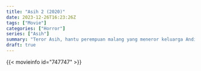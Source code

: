 ```yaml
---
title: "Asih 2 (2020)"
date: 2023-12-26T16:23:26Z
tags: ["Movie"]
categories: ["Horror"]
series: ["Asih"]
summary: "Teror Asih, hantu perempuan malang yang meneror keluarga Andi rupanya belum usai. Ia kembali menjemput anak tunggal Andi dan Puspita, Amelia."
draft: true
---
```


<mux-player stream-type="on-demand"
src="https://kp3d-my.sharepoint.com/personal/ryoo_kp3d_onmicrosoft_com/_layouts/15/download.aspx?share=EQ1ZpXirgWNOhy8hZYXhuJcBSSwVdlmYxS0ayr02yQ_MLA" prefer-playback="mse" controls>

</mux-player>


{{< movieinfo id="747747" >}}

<script src="https://cdn.jsdelivr.net/npm/@mux/mux-player"></script>

 <script type="application/ld+json ">
{
"@context": "https://schema.org/",
"@type": "VideoObject",
"name": "Asih 2",
"contentUrl": "https://stream.mux.com/z02nwFjYgYqteOIh7iFa02MCvuBwRlmdfMAbLiLEmU6qI.m3u8",
"thumbnailUrl": "https://www.themoviedb.org/t/p/original/k8lu8dTG0e8Qck4rRsNMwaBuSBU.jpg?width=314&fit_mode=preserve&time=25",
"uploadDate": "2023-12-26T16:23:26Z",
}

</script>